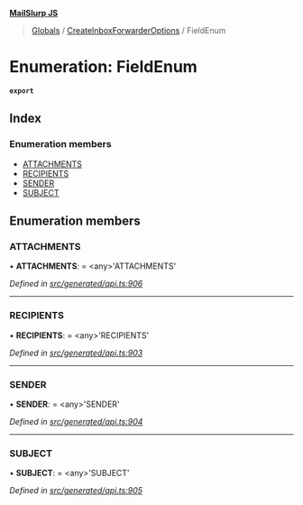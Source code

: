 **[MailSlurp JS](../README.md)**

> [Globals](../README.md) / [CreateInboxForwarderOptions](../modules/createinboxforwarderoptions.md) / FieldEnum

# Enumeration: FieldEnum

**`export`** 

## Index

### Enumeration members

* [ATTACHMENTS](createinboxforwarderoptions.fieldenum.md#attachments)
* [RECIPIENTS](createinboxforwarderoptions.fieldenum.md#recipients)
* [SENDER](createinboxforwarderoptions.fieldenum.md#sender)
* [SUBJECT](createinboxforwarderoptions.fieldenum.md#subject)

## Enumeration members

### ATTACHMENTS

•  **ATTACHMENTS**:  = \<any>'ATTACHMENTS'

*Defined in [src/generated/api.ts:906](https://github.com/mailslurp/mailslurp-client/blob/eace919/src/generated/api.ts#L906)*

___

### RECIPIENTS

•  **RECIPIENTS**:  = \<any>'RECIPIENTS'

*Defined in [src/generated/api.ts:903](https://github.com/mailslurp/mailslurp-client/blob/eace919/src/generated/api.ts#L903)*

___

### SENDER

•  **SENDER**:  = \<any>'SENDER'

*Defined in [src/generated/api.ts:904](https://github.com/mailslurp/mailslurp-client/blob/eace919/src/generated/api.ts#L904)*

___

### SUBJECT

•  **SUBJECT**:  = \<any>'SUBJECT'

*Defined in [src/generated/api.ts:905](https://github.com/mailslurp/mailslurp-client/blob/eace919/src/generated/api.ts#L905)*
